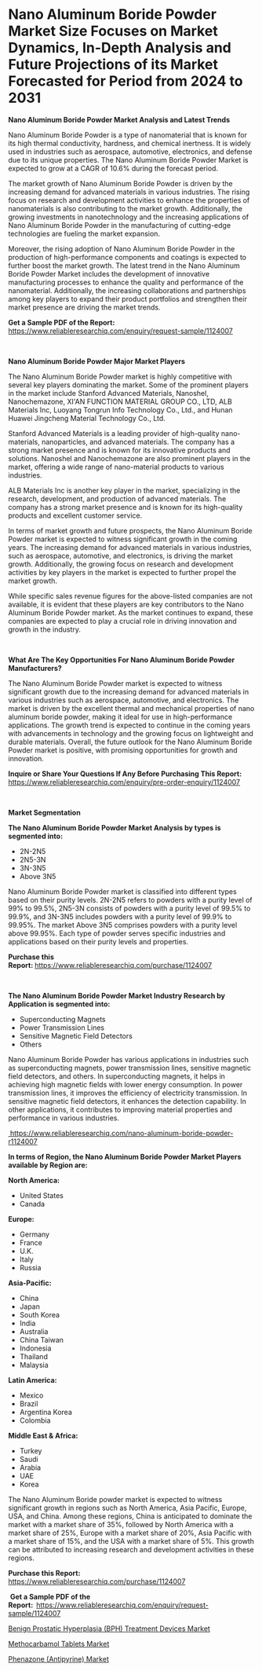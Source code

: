 <p><h1>Nano Aluminum Boride Powder Market Size Focuses on Market Dynamics, In-Depth Analysis and Future Projections of its Market Forecasted for Period from 2024 to 2031</h1></p><p><strong>Nano Aluminum Boride Powder Market Analysis and Latest Trends</strong></p>
<p><p>Nano Aluminum Boride Powder is a type of nanomaterial that is known for its high thermal conductivity, hardness, and chemical inertness. It is widely used in industries such as aerospace, automotive, electronics, and defense due to its unique properties. The Nano Aluminum Boride Powder Market is expected to grow at a CAGR of 10.6% during the forecast period.</p><p>The market growth of Nano Aluminum Boride Powder is driven by the increasing demand for advanced materials in various industries. The rising focus on research and development activities to enhance the properties of nanomaterials is also contributing to the market growth. Additionally, the growing investments in nanotechnology and the increasing applications of Nano Aluminum Boride Powder in the manufacturing of cutting-edge technologies are fueling the market expansion.</p><p>Moreover, the rising adoption of Nano Aluminum Boride Powder in the production of high-performance components and coatings is expected to further boost the market growth. The latest trend in the Nano Aluminum Boride Powder Market includes the development of innovative manufacturing processes to enhance the quality and performance of the nanomaterial. Additionally, the increasing collaborations and partnerships among key players to expand their product portfolios and strengthen their market presence are driving the market trends.</p></p>
<p><strong>Get a Sample PDF of the Report:&nbsp;</strong> <a href="https://www.reliableresearchiq.com/enquiry/request-sample/1124007">https://www.reliableresearchiq.com/enquiry/request-sample/1124007</a></p>
<p>&nbsp;</p>
<p><strong>Nano Aluminum Boride Powder Major Market Players</strong></p>
<p><p>The Nano Aluminum Boride Powder market is highly competitive with several key players dominating the market. Some of the prominent players in the market include Stanford Advanced Materials, Nanoshel, Nanochemazone, XI'AN FUNCTION MATERIAL GROUP CO., LTD, ALB Materials Inc, Luoyang Tongrun Info Technology Co., Ltd., and Hunan Huawei Jingcheng Material Technology Co., Ltd.</p><p>Stanford Advanced Materials is a leading provider of high-quality nano-materials, nanoparticles, and advanced materials. The company has a strong market presence and is known for its innovative products and solutions. Nanoshel and Nanochemazone are also prominent players in the market, offering a wide range of nano-material products to various industries.</p><p>ALB Materials Inc is another key player in the market, specializing in the research, development, and production of advanced materials. The company has a strong market presence and is known for its high-quality products and excellent customer service.</p><p>In terms of market growth and future prospects, the Nano Aluminum Boride Powder market is expected to witness significant growth in the coming years. The increasing demand for advanced materials in various industries, such as aerospace, automotive, and electronics, is driving the market growth. Additionally, the growing focus on research and development activities by key players in the market is expected to further propel the market growth.</p><p>While specific sales revenue figures for the above-listed companies are not available, it is evident that these players are key contributors to the Nano Aluminum Boride Powder market. As the market continues to expand, these companies are expected to play a crucial role in driving innovation and growth in the industry.</p></p>
<p>&nbsp;</p>
<p><strong>What Are The Key Opportunities For Nano Aluminum Boride Powder Manufacturers?</strong></p>
<p><p>The Nano Aluminum Boride Powder market is expected to witness significant growth due to the increasing demand for advanced materials in various industries such as aerospace, automotive, and electronics. The market is driven by the excellent thermal and mechanical properties of nano aluminum boride powder, making it ideal for use in high-performance applications. The growth trend is expected to continue in the coming years with advancements in technology and the growing focus on lightweight and durable materials. Overall, the future outlook for the Nano Aluminum Boride Powder market is positive, with promising opportunities for growth and innovation.</p></p>
<p><strong>Inquire or Share Your Questions If Any Before Purchasing This Report:</strong> <a href="https://www.reliableresearchiq.com/enquiry/pre-order-enquiry/1124007">https://www.reliableresearchiq.com/enquiry/pre-order-enquiry/1124007</a></p>
<p>&nbsp;</p>
<p><strong>Market Segmentation</strong></p>
<p><strong>The Nano Aluminum Boride Powder Market Analysis by types is segmented into:</strong></p>
<p><ul><li>2N-2N5</li><li>2N5-3N</li><li>3N-3N5</li><li>Above 3N5</li></ul></p>
<p><p>Nano Aluminum Boride Powder market is classified into different types based on their purity levels. 2N-2N5 refers to powders with a purity level of 99% to 99.5%, 2N5-3N consists of powders with a purity level of 99.5% to 99.9%, and 3N-3N5 includes powders with a purity level of 99.9% to 99.95%. The market Above 3N5 comprises powders with a purity level above 99.95%. Each type of powder serves specific industries and applications based on their purity levels and properties.</p></p>
<p><strong>Purchase this Report:&nbsp;</strong><a href="https://www.reliableresearchiq.com/purchase/1124007">https://www.reliableresearchiq.com/purchase/1124007</a></p>
<p>&nbsp;</p>
<p><strong>The Nano Aluminum Boride Powder Market Industry Research by Application is segmented into:</strong></p>
<p><ul><li>Superconducting Magnets</li><li>Power Transmission Lines</li><li>Sensitive Magnetic Field Detectors</li><li>Others</li></ul></p>
<p><p>Nano Aluminum Boride Powder has various applications in industries such as superconducting magnets, power transmission lines, sensitive magnetic field detectors, and others. In superconducting magnets, it helps in achieving high magnetic fields with lower energy consumption. In power transmission lines, it improves the efficiency of electricity transmission. In sensitive magnetic field detectors, it enhances the detection capability. In other applications, it contributes to improving material properties and performance in various industries.</p></p>
<p><a href="https://www.reliableresearchiq.com/nano-aluminum-boride-powder-r1124007">&nbsp;https://www.reliableresearchiq.com/nano-aluminum-boride-powder-r1124007</a></p>
<p><strong>In terms of Region, the Nano Aluminum Boride Powder Market Players available by Region are:</strong></p>
<p>
    <p> <strong> North America: </strong>
        <ul>
            <li>United States</li>
            <li>Canada</li>
        </ul>
        </p> 
    <p> <strong> Europe: </strong>
        <ul>
            <li>Germany</li>
            <li>France</li>
            <li>U.K.</li>
            <li>Italy</li>
            <li>Russia</li>
        </ul>
        </p> 
    <p> <strong> Asia-Pacific: </strong>
        <ul>
            <li>China</li>
            <li>Japan</li>
            <li>South Korea</li>
            <li>India</li>
            <li>Australia</li>
            <li>China Taiwan</li>
            <li>Indonesia</li>
            <li>Thailand</li>
            <li>Malaysia</li>
        </ul>
        </p> 
    <p> <strong> Latin America: </strong>
        <ul>
            <li>Mexico</li>
            <li>Brazil</li>
            <li>Argentina Korea</li>
            <li>Colombia</li>
        </ul>
        </p> 
    <p> <strong> Middle East & Africa: </strong>
        <ul>
            <li>Turkey</li>
            <li>Saudi</li>
            <li>Arabia</li>
            <li>UAE</li>
            <li>Korea</li>
        </ul>
    </p>
    </p>
<p><p>The Nano Aluminum Boride powder market is expected to witness significant growth in regions such as North America, Asia Pacific, Europe, USA, and China. Among these regions, China is anticipated to dominate the market with a market share of 35%, followed by North America with a market share of 25%, Europe with a market share of 20%, Asia Pacific with a market share of 15%, and the USA with a market share of 5%. This growth can be attributed to increasing research and development activities in these regions.</p></p>
<p><strong>Purchase this Report: </strong><a href="https://www.reliableresearchiq.com/purchase/1124007">https://www.reliableresearchiq.com/purchase/1124007</a></p>
<p>&nbsp;<strong>Get a Sample PDF of the Report:&nbsp;&nbsp;</strong><a href="https://www.reliableresearchiq.com/enquiry/request-sample/1124007">https://www.reliableresearchiq.com/enquiry/request-sample/1124007</a></p>
<p><strong></strong></p>
<p><p><a href="https://github.com/shahriarnajimjoy333/Market-Research-Report-List-1/blob/main/benign-prostatic-hyperplasia-bph-treatment-devices-market.md">Benign Prostatic Hyperplasia (BPH) Treatment Devices Market</a></p><p><a href="https://github.com/emnqcawl19/Market-Research-Report-List-1/blob/main/methocarbamol-tablets-market.md">Methocarbamol Tablets Market</a></p><p><a href="https://github.com/cameroneffertz/Market-Research-Report-List-2/blob/main/phenazone-antipyrine-market.md">Phenazone (Antipyrine) Market</a></p></p>